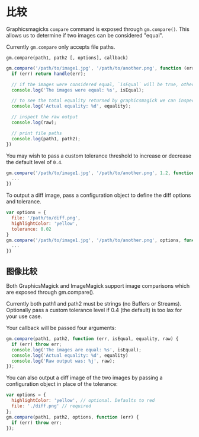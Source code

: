 # 比较

Graphicsmagicks `compare` command is exposed through `gm.compare()`. This allows us to determine if two images can be considered "equal".

Currently `gm.compare` only accepts file paths.

    gm.compare(path1, path2 [, options], callback)

```js
gm.compare('/path/to/image1.jpg', '/path/to/another.png', function (err, isEqual, equality, raw, path1, path2) {
  if (err) return handle(err);

  // if the images were considered equal, `isEqual` will be true, otherwise, false.
  console.log('The images were equal: %s', isEqual);

  // to see the total equality returned by graphicsmagick we can inspect the `equality` argument.
  console.log('Actual equality: %d', equality);

  // inspect the raw output
  console.log(raw);

  // print file paths
  console.log(path1, path2);
})
```

You may wish to pass a custom tolerance threshold to increase or decrease the default level of `0.4`.


```js
gm.compare('/path/to/image1.jpg', '/path/to/another.png', 1.2, function (err, isEqual) {
  ...
})
```

To output a diff image, pass a configuration object to define the diff options and tolerance.


```js
var options = {
  file: '/path/to/diff.png',
  highlightColor: 'yellow',
  tolerance: 0.02
}
gm.compare('/path/to/image1.jpg', '/path/to/another.png', options, function (err, isEqual, equality, raw) {
  ...
})
```

## 图像比较

Both GraphicsMagick and ImageMagick support image comparisons which are exposed through gm.compare().

Currently both path1 and path2 must be strings (no Buffers or Streams). Optionally pass a custom tolerance level if 0.4 (the default) is too lax for your use case.

Your callback will be passed four arguments:

```js
gm.compare(path1, path2, function (err, isEqual, equality, raw) {
  if (err) throw err;
  console.log('The images are equal: %s', isEqual);
  console.log('Actual equality: %d', equality)
  console.log('Raw output was: %j', raw);
});
```

You can also output a diff image of the two images by passing a configuration object in place of the tolerance:

```js
var options = {
  highlightColor: 'yellow', // optional. Defaults to red
  file: './diff.png' // required
};
gm.compare(path1, path2, options, function (err) {
  if (err) throw err;
});
```